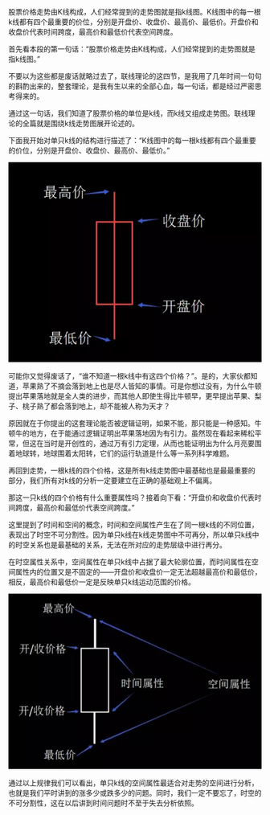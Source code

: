 股票价格走势由K线构成，人们经常提到的走势图就是指k线图。K线图中的每一根k线都有四个最重要的价位，分别是开盘价、收盘价、最高价、最低价。开盘价和收盘价代表时间跨度，最高价和最低价代表空间跨度。

 首先看本段的第一句话：“股票价格走势由K线构成，人们经常提到的走势图就是指k线图。”

不要以为这些都是废话就略过去了，联线理论的这四节，是我用了几年时间一句句的斟酌出来的，整套理论，是我有生以来的全部心血，每一句话，都是经过严密思考得来的。

通过这一句话，我们知道了股票价格的单位是k线，而k线又组成走势图。联线理论的全篇就是围绕k线走势图展开论述的。

下面我开始对单只k线的结构进行描述了：“K线图中的每一根k线都有四个最重要的价位，分别是开盘价、收盘价、最高价、最低价。”

 ![000_image001](.\img\000_image001.jpg)

 

可能你又觉得废话了，“谁不知道一根k线中有这四个价格？”。是的，大家伙都知道，苹果熟了不摘会落到地上也是尽人皆知的事情。可是你想过没有，为什么牛顿提出苹果落地就是全人类的进步，而其他人即使生得比牛顿早，更早提出苹果、梨子、桃子熟了都会落到地上，却不能被人称为天才？

 

原因就在于你提出的这套理论能否被逻辑证明，如果不能，那只能是一种感知。牛顿牛的地方，在于能通过逻辑证明出苹果落地因为有引力。虽然现在看起来稀松平常，但这在当时是开创性的，通过万有引力定理，从而也能证明出为什么月亮要围着地球转，地球围着太阳转，它们的运行轨道是什么等一系列科学难题。

 

再回到走势，一根k线的四个价格，这是所有k线走势图中最基础也是最最重要的部分，我们所有对k线的分析一定要建立在正确的基础观上不偏离。

 

那这一只k线的四个价格有什么重要属性吗？接着向下看：“开盘价和收盘价代表时间跨度，最高价和最低价代表空间跨度。”

 

这里提到了时间和空间的概念，时间和空间属性产生在了同一根k线的不同位置，表现出了时空不可分割性。因为单只k线在k线走势图中不可再分，所以单只k线中的时空关系也是最基础的关系，无法在所对应的走势层级中进行再分。

 

 

在时空属性关系中，空间属性在单只k线中占据了最大轮廓位置，而时间属性在空间属性内的位置又是不固定的——开盘价和收盘价一定无法超越最高价和最低价，相反，最高价和最低价一定是反映单只k线运动范围的价格。

 ![000_image002](.\img\000_image002.jpg)

通过以上规律我们可以看出，单只k线的空间属性最适合对走势的空间进行分析，也就是我们平时讲到的涨多少或跌多少的问题。同时，我们一定不要忘了，时空的不可分割性，这在以后讲到时间问题时不至于失去分析依照。
